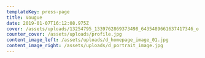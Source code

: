```yaml
---
templateKey: press-page
title: Vougue
date: 2019-01-07T16:12:08.975Z
cover: /assets/uploads/13254795_1339762869373498_6435489661637417346_o.jpg
counter_cover: /assets/uploads/profile.jpg
content_image_left: /assets/uploads/d_homepage_image_01.jpg
content_image_right: /assets/uploads/d_portrait_image.jpg
---
```



